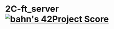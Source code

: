# 2C-ft_server [![bahn's 42Project Score](https://badge42.herokuapp.com/api/project/bahn/ft_server)](https://github.com/JaeSeoKim/badge42)
